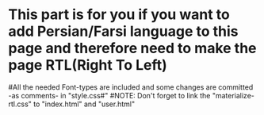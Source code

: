 # This part is for you if you want to add Persian/Farsi language to this page and therefore need to make the page RTL(Right To Left)
#All the needed Font-types are included and some changes are committed -as comments- in "style.css#"
#NOTE: Don't forget to link the "materialize-rtl.css" to "index.html" and "user.html"
